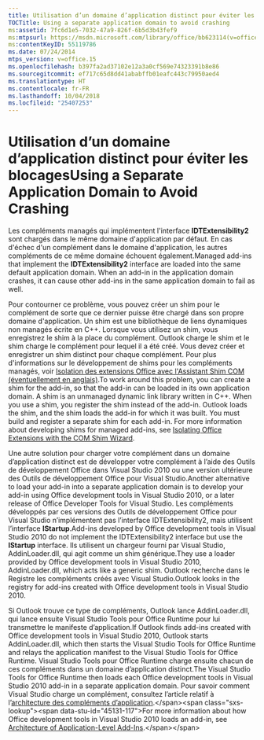 ```yaml
---
title: Utilisation d’un domaine d’application distinct pour éviter les blocages
TOCTitle: Using a separate application domain to avoid crashing
ms:assetid: 7fc6d1e5-7032-47a9-826f-6b5d3b43fef9
ms:mtpsurl: https://msdn.microsoft.com/library/office/bb623114(v=office.15)
ms:contentKeyID: 55119786
ms.date: 07/24/2014
mtps_version: v=office.15
ms.openlocfilehash: b397fa2ad37102e12a3a0cf569e74323391b8e86
ms.sourcegitcommit: ef717c65d8dd41ababffb01eafc443c79950aed4
ms.translationtype: HT
ms.contentlocale: fr-FR
ms.lasthandoff: 10/04/2018
ms.locfileid: "25407253"
---
```

# <a name="using-a-separate-application-domain-to-avoid-crashing"></a><span data-ttu-id="45131-102">Utilisation d’un domaine d’application distinct pour éviter les blocages</span><span class="sxs-lookup"><span data-stu-id="45131-102">Using a Separate Application Domain to Avoid Crashing</span></span>

<span data-ttu-id="45131-p101">Les compléments managés qui implémentent l'interface **IDTExtensibility2** sont chargés dans le même domaine d'application par défaut. En cas d'échec d'un complément dans le domaine d'application, les autres compléments de ce même domaine échouent également.</span><span class="sxs-lookup"><span data-stu-id="45131-p101">Managed add-ins that implement the **IDTExtensibility2** interface are loaded into the same default application domain. When an add-in in the application domain crashes, it can cause other add-ins in the same application domain to fail as well.</span></span>

<span data-ttu-id="45131-p102">Pour contourner ce problème, vous pouvez créer un shim pour le complément de sorte que ce dernier puisse être chargé dans son propre domaine d'application. Un shim est une bibliothèque de liens dynamiques non managés écrite en C++. Lorsque vous utilisez un shim, vous enregistrez le shim à la place du complément. Outlook charge le shim et le shim charge le complément pour lequel il a été créé. Vous devez créer et enregistrer un shim distinct pour chaque complément. Pour plus d'informations sur le développement de shims pour les compléments managés, voir [Isolation des extensions Office avec l'Assistant Shim COM (éventuellement en anglais)](https://go.microsoft.com/fwlink/?linkid=89109).</span><span class="sxs-lookup"><span data-stu-id="45131-p102">To work around this problem, you can create a shim for the add-in, so that the add-in can be loaded in its own application domain. A shim is an unmanaged dynamic link library written in C++. When you use a shim, you register the shim instead of the add-in. Outlook loads the shim, and the shim loads the add-in for which it was built. You must build and register a separate shim for each add-in. For more information about developing shims for managed add-ins, see [Isolating Office Extensions with the COM Shim Wizard](https://go.microsoft.com/fwlink/?linkid=89109).</span></span>

<span data-ttu-id="45131-111">Une autre solution pour charger votre complément dans un domaine d’application distinct est de développer votre complément à l’aide des Outils de développement Office dans Visual Studio 2010 ou une version ultérieure des Outils de développement Office pour Visual Studio.</span><span class="sxs-lookup"><span data-stu-id="45131-111">Another alternative to load your add-in into a separate application domain is to develop your add-in using Office development tools in Visual Studio 2010, or a later release of Office Developer Tools for Visual Studio.</span></span> <span data-ttu-id="45131-112">Les compléments développés par ces versions des Outils de développement Office pour Visual Studio n’implémentent pas l’interface IDTExtensibility2, mais utilisent l’interface **IStartup**.</span><span class="sxs-lookup"><span data-stu-id="45131-112">Add-ins developed by Office development tools in Visual Studio 2010 do not implement the IDTExtensibility2 interface but use the **IStartup** interface.</span></span> <span data-ttu-id="45131-113">Ils utilisent un chargeur fourni par Visual Studio, AddinLoader.dll, qui agit comme un shim générique.</span><span class="sxs-lookup"><span data-stu-id="45131-113">They use a loader provided by Office development tools in Visual Studio 2010, AddinLoader.dll, which acts like a generic shim.</span></span> <span data-ttu-id="45131-114">Outlook recherche dans le Registre les compléments créés avec Visual Studio.</span><span class="sxs-lookup"><span data-stu-id="45131-114">Outlook looks in the registry for add-ins created with Office development tools in Visual Studio 2010.</span></span> 

<span data-ttu-id="45131-115">Si Outlook trouve ce type de compléments, Outlook lance AddinLoader.dll, qui lance ensuite Visual Studio Tools pour Office Runtime pour lui transmettre le manifeste d’application.</span><span class="sxs-lookup"><span data-stu-id="45131-115">If Outlook finds add-ins created with Office development tools in Visual Studio 2010, Outlook starts AddinLoader.dll, which then starts the Visual Studio Tools for Office Runtime and relays the application manifest to the Visual Studio Tools for Office Runtime.</span></span> <span data-ttu-id="45131-116">Visual Studio Tools pour Office Runtime charge ensuite chacun de ces compléments dans un domaine d’application distinct.</span><span class="sxs-lookup"><span data-stu-id="45131-116">The Visual Studio Tools for Office Runtime then loads each Office development tools in Visual Studio 2010 add-in in a separate application domain.</span></span> <span data-ttu-id="45131-117">Pour savoir comment Visual Studio charge un complément, consultez l’article relatif à l’[architecture des compléments d’application](https://msdn.microsoft.com/library/bb386298\(v=office.15\)).</span><span class="sxs-lookup"><span data-stu-id="45131-117">For more information about how Office development tools in Visual Studio 2010 loads an add-in, see [Architecture of Application-Level Add-Ins](https://msdn.microsoft.com/library/bb386298\(v=office.15\)).</span></span>

